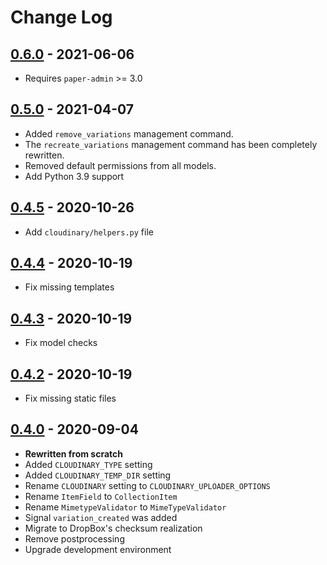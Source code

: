# Change Log

## [0.6.0](https://github.com/dldevinc/paper-uploads/tree/v0.6.0) - 2021-06-06
- Requires `paper-admin` >= 3.0

## [0.5.0](https://github.com/dldevinc/paper-uploads/tree/v0.5.0) - 2021-04-07
- Added `remove_variations` management command.
- The `recreate_variations` management command has been completely rewritten.
- Removed default permissions from all models.
- Add Python 3.9 support

## [0.4.5](https://github.com/dldevinc/paper-uploads/tree/v0.4.5) - 2020-10-26
- Add `cloudinary/helpers.py` file

## [0.4.4](https://github.com/dldevinc/paper-uploads/tree/v0.4.4) - 2020-10-19
- Fix missing templates

## [0.4.3](https://github.com/dldevinc/paper-uploads/tree/v0.4.3) - 2020-10-19
- Fix model checks

## [0.4.2](https://github.com/dldevinc/paper-uploads/tree/v0.4.2) - 2020-10-19
- Fix missing static files

## [0.4.0](https://github.com/dldevinc/paper-uploads/tree/v0.4.0) - 2020-09-04
- **Rewritten from scratch**
- Added `CLOUDINARY_TYPE` setting
- Added `CLOUDINARY_TEMP_DIR` setting
- Rename `CLOUDINARY` setting to `CLOUDINARY_UPLOADER_OPTIONS`
- Rename `ItemField` to `CollectionItem`
- Rename `MimetypeValidator` to `MimeTypeValidator`
- Signal `variation_created` was added
- Migrate to DropBox's checksum realization
- Remove postprocessing
- Upgrade development environment
